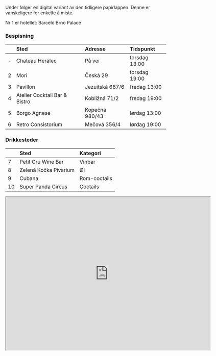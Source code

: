 Under følger en digital variant av den tidligere papirlappen. Denne er vanskeligere for enkelte å miste.

Nr 1 er hotellet: 
Barceló Brno Palace

### Bespisning

| |Sted | Adresse  | Tidspunkt|
|:---|:---|:---|:---|
|-|Chateau Herálec|På vei|torsdag 13:00|
|2|Mori|Česká 29|torsdag 19:00|
|3|Pavillon|Jezuitská 687/6|fredag 13:00|
|4|Atelier Cocktail Bar & Bistro|Kobližná 71/2|fredag 19:00|
|5|Borgo Agnese|Kopečná 980/43|lørdag 13:00|
|6|Retro Consistorium|Mečová 356/4|lørdag 19:00|

### Drikkesteder

| |Sted|Kategori|
|:---|:---|:---|
|7|Petit Cru Wine Bar|Vinbar|
|8|Zelená Kočka Pivarium|Øl|
|9|Cubana|Rom-coctails|
|10|Super Panda Circus|Coctails|

<iframe src="https://www.google.com/maps/d/u/0/embed?mid=1dyKbEmQsJews0V_2qCgcOmetoxg-IN3A" width="640" height="480"></iframe>
